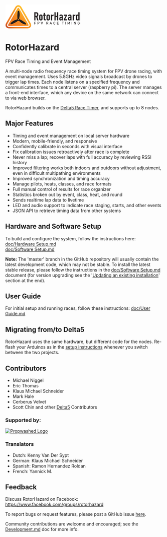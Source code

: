 ![RotorHazard Logo](/src/server/static/image/RotorHazard%20Logo.svg)

# RotorHazard
FPV Race Timing and Event Management

A multi-node radio frequency race timing system for FPV drone racing, with event management. Uses 5.8GHz video signals broadcast by drones to trigger lap times. Each node listens on a specified frequency and communicates times to a central server (raspberry pi). The server manages a front-end interface, which any device on the same network can connect to via web browser.

RotorHazard builds on the [Delta5 Race Timer](https://github.com/scottgchin/delta5_race_timer), and supports up to 8 nodes.

## Major Features
* Timing and event management on local server hardware
* Modern, mobile-friendly, and responsive
* Confidently calibrate in seconds with visual interface
* Fix calibration issues retroactively after race is complete
* Never miss a lap; recover laps with full accuracy by reviewing RSSI history
* Improved filtering works both indoors and outdoors without adjustment, even in difficult multipathing environments
* Improved synchronization and timing accuracy
* Manage pilots, heats, classes, and race formats
* Full manual control of results for race organizer
* Statistics broken out by event, class, heat, and round
* Sends realtime lap data to livetime
* LED and audio support to indicate race staging, starts, and other events
* JSON API to retrieve timing data from other systems

## Hardware and Software Setup
To build and configure the system, follow the instructions here:  
[doc/Hardware Setup.md](doc/Hardware%20Setup.md)  
[doc/Software Setup.md](doc/Software%20Setup.md)

**Note:** The 'master' branch in the GitHub repository will usually contain the latest development code, which may not be stable. To install the latest stable release, please follow the instructions in the [doc/Software Setup.md](doc/Software%20Setup.md) document (for version upgrading see the '[Updating an existing installation](doc/Software%20Setup.md#update)' section at the end).

## User Guide
For initial setup and running races, follow these instructions: [doc/User Guide.md](doc/User%20Guide.md)

## Migrating from/to Delta5
RotorHazard uses the same hardware, but different code for the nodes. Re-flash your Arduinos as in the [setup instructions](doc/Software%20Setup.md#receiver-nodes-arduinos) whenever you switch between the two projects.

## Contributors
* Michael Niggel
* Eric Thomas
* Klaus Michael Schneider
* Mark Hale
* Cerberus Velvet
* Scott Chin and other [Delta5](https://github.com/scottgchin/delta5_race_timer) Contributors

### Supported by:
[![Propwashed Logo](doc/img/Propwashed-Logo-200w.png)](https://propwashed.com)

### Translators
* Dutch: Kenny Van Der Sypt
* German: Klaus Michael Schneider
* Spanish: Ramon Hernandez Roldan
* French: Yannick M.

## Feedback

Discuss RotorHazard on Facebook:  https://www.facebook.com/groups/rotorhazard

To report bugs or request features, please post a GitHub issue [here](https://github.com/RotorHazard/RotorHazard/issues).

Community contributions are welcome and encouraged; see the [Development.md](doc/Development.md) doc for more info.
